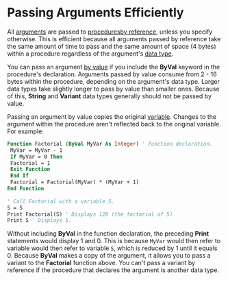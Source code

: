 
# Passing Arguments Efficiently

All [arguments](b8bdf64f-5920-1ae9-16d0-b26d09524a30.md) are passed to [procedures](b8bdf64f-5920-1ae9-16d0-b26d09524a30.md)[by reference](b8bdf64f-5920-1ae9-16d0-b26d09524a30.md), unless you specify otherwise. This is efficient because all arguments passed by reference take the same amount of time to pass and the same amount of space (4 bytes) within a procedure regardless of the argument's [data type](b8bdf64f-5920-1ae9-16d0-b26d09524a30.md).

You can pass an argument [by value](b8bdf64f-5920-1ae9-16d0-b26d09524a30.md) if you include the **ByVal** keyword in the procedure's declaration. Arguments passed by value consume from 2 - 16 bytes within the procedure, depending on the argument's data type. Larger data types take slightly longer to pass by value than smaller ones. Because of this, **String** and **Variant** data types generally should not be passed by value.

Passing an argument by value copies the original [variable](b8bdf64f-5920-1ae9-16d0-b26d09524a30.md). Changes to the argument within the procedure aren't reflected back to the original variable. For example:




```vb
Function Factorial (ByVal MyVar As Integer) ' Function declaration. 
 MyVar = MyVar - 1 
 If MyVar = 0 Then 
 Factorial = 1 
 Exit Function 
 End If 
 Factorial = Factorial(MyVar) * (MyVar + 1) 
End Function 
 
' Call Factorial with a variable S. 
S = 5 
Print Factorial(S) ' Displays 120 (the factorial of 5) 
Print S ' Displays 5. 

```

Without including  **ByVal** in the function declaration, the preceding **Print** statements would display 1 and 0. This is because `MyVar` would then refer to variable would then refer to variable `S`, which is reduced by 1 until it equals 0.
Because  **ByVal** makes a copy of the argument, it allows you to pass a variant to the **Factorial** function above. You can't pass a variant by reference if the procedure that declares the argument is another data type.
